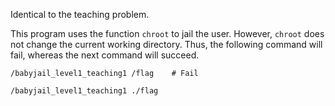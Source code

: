 Identical to the teaching problem.

This program uses the function `chroot` to jail the user.
However, `chroot` does not change the current working directory.
Thus, the following command will fail, whereas the next command will succeed.
```
/babyjail_level1_teaching1 /flag    # Fail
```

```
/babyjail_level1_teaching1 ./flag
```